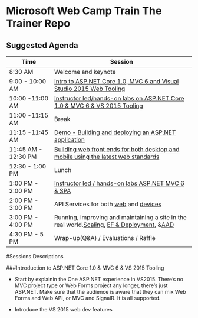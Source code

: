 # Microsoft Web Camp Train The Trainer Repo 

## Suggested Agenda 
|Time	|Session|
|---	|---	|
| 8:30 AM  	| 	Welcome and keynote	|
| 9:00 - 10:00 AM  	|  [Intro to ASP.NET Core 1.0, MVC 6 and Visual Studio 2015 Web Tooling](https://github.com/Microsoft-Web/WebCampTrainingKit/tree/aspnet-5-updates/Presentation/ASPNET-and-VS-Web-Tooling/GettingStartedASPNET5)	|
| 10:00 -11:00 AM  	| [Instructor led/hands-on labs on ASP.NET Core 1.0 & MVC 6 & VS 2015 Tooling](https://github.com/Microsoft-Web/WebCampTrainingKit/tree/aspnet-5-updates/HOL/IntroToASPNET5) 	|
| 11:00 -11:15 AM  	| Break	|
| 11:15 -11:45 AM  	| [Demo - Building and deploying an ASP.NET application](https://github.com/Microsoft-Web/WebCampTrainingKit/tree/aspnet-5-updates/Presentation/Build-and-deploy-ASPNET/GeekQuiz-Build-and-deploy-ASP)|
| 11:45 AM - 12:30 PM 	|[Building web front ends for both desktop and mobile using the latest web standards](https://github.com/Microsoft-Web/WebCampTrainingKit/blob/aspnet-5-updates/Presentation/Modern-Web-Front-Ends/GeekQuiz-SPA-Interface)	|
| 12:30 - 1:00 PM  	| Lunch  	|
| 1:00 PM - 2:00 PM 	| [Instructor led / hands-on labs ASP.NET MVC 6 & SPA](https://github.com/Microsoft-Web/WebCampTrainingKit/blob/aspnet-5-updates/HOL/AspNetApiSpa)  	|
| 2:00 PM - 3:00 PM 	| API Services for both [web](https://github.com/Microsoft-Web/WebCampTrainingKit/tree/aspnet-5-updates/Presentation/HTTP-Services/GeekQuiz-Web-API-backend) and [devices](https://github.com/Microsoft-Web/WebCampTrainingKit/tree/aspnet-5-updates/Presentation/HTTP-Services/GeekQuiz-Web-API-Universal-Windows)	|
| 3:00 PM - 4:00 PM 	| Running, improving and maintaining a site in the real world.[Scaling](https://github.com/Microsoft-Web/WebCampTrainingKit/tree/aspnet-5-updates/Presentation/ASPNET-in-Production/Scaling-a-production-website), [EF & Deployment](https://github.com/Microsoft-Web/WebCampTrainingKit/tree/aspnet-5-updates/Presentation/ASPNET-in-Production/Handling-change-EF-migrations), &[AAD](https://github.com/Microsoft-Web/WebCampTrainingKit/tree/aspnet-5-updates/Presentation/ASPNET-in-Production/Handling-change-EF-migrations) 	|
| 4:30 PM - 5 PM  	| Wrap-up(Q&A) / Evaluations / Raffle   	|

#Sessions Descriptions

###Introduction to  ASP.NET Core 1.0  & MVC 6 & VS 2015 Tooling

- Start by explainin the One ASP.NET experience in VS2015. There’s no MVC project type or Web Forms project any longer, there’s just ASP.NET.  Make sure that the audience is aware that they can mix Web Forms and Web API, or MVC and SignalR.  It is all supported.

- Introduce the VS 2015 web dev features 


